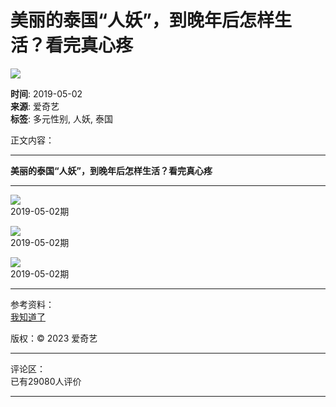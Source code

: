# 美丽的泰国“人妖”，到晚年后怎样生活？看完真心疼

![](https://pic6.iqiyipic.com/image/20190502/09/1e/v_128960982_m_601.jpg)

**时间**: 2019-05-02  
**来源**: 爱奇艺  
**标签**: 多元性别, 人妖, 泰国  

正文内容：

---

**美丽的泰国“人妖”，到晚年后怎样生活？看完真心疼**

---

![](https://pic5.iqiyipic.com/image/20190502/3d/e5/v_128960970_m_601_160_90.jpg)  
2019-05-02期

![](https://pic6.iqiyipic.com/image/20190502/09/1e/v_128960982_m_601_160_90.jpg)  
2019-05-02期

![](https://pic2.iqiyipic.com/image/20190502/99/b4/v_128961024_m_601_160_90.jpg)  
2019-05-02期

---

参考资料：  
[我知道了](javascript:void(0);)  

版权：© 2023 爱奇艺

---

评论区：  
已有29080人评价

---
